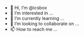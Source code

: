 - 👋 Hi, I’m @icsbox
- 👀 I’m interested in ...
- 🌱 I’m currently learning ...
- 💞️ I’m looking to collaborate on ...
- 📫 How to reach me ...

<!---
icsbox/icsbox is a ✨ special ✨ repository because its `README.md` (this file) appears on your GitHub profile.
You can click the Preview link to take a look at your changes.
--->
